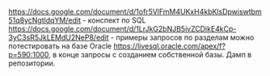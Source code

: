https://docs.google.com/document/d/1ofr5VlFmM4UKxH4kbKlsDpwiswtbm51q8ycNgtldqYM/edit - конспект по SQL
https://docs.google.com/document/d/1LrJkG2bNJB5ivZCDikE4kCp-3yC3sR5JkLEMdU2NeP8/edit - примеры запросов по разделам можно потестировать на базе Oracle https://livesql.oracle.com/apex/f?p=590:1000, в конце запросы с созданием собственной базы.
Дамп в репозитории.
